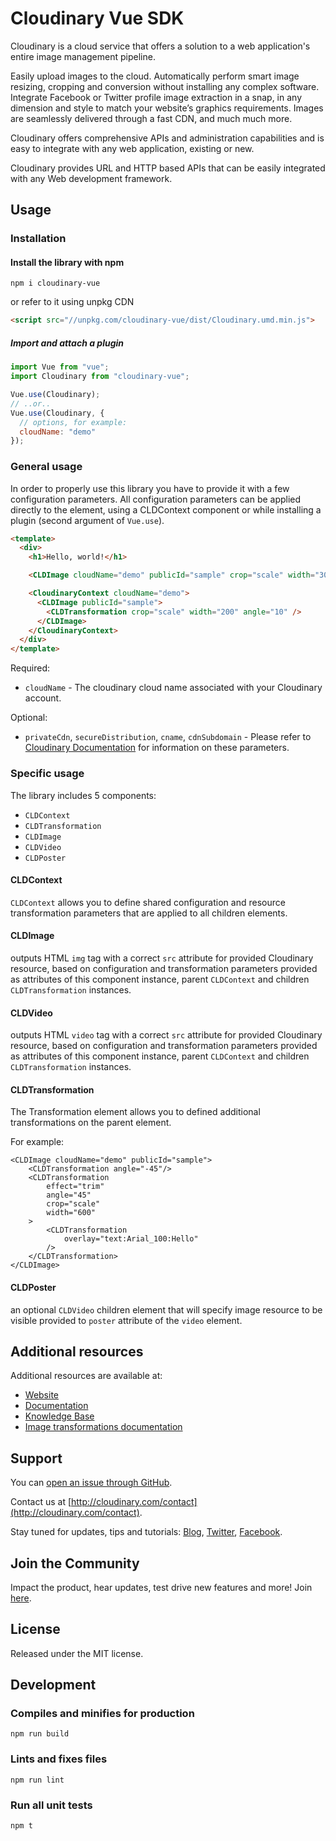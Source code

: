# Cloudinary Vue SDK

Cloudinary is a cloud service that offers a solution to a web application's entire image management pipeline.

Easily upload images to the cloud. Automatically perform smart image resizing, cropping and conversion without installing any complex software. Integrate Facebook or Twitter profile image extraction in a snap, in any dimension and style to match your website’s graphics requirements. Images are seamlessly delivered through a fast CDN, and much much more.

Cloudinary offers comprehensive APIs and administration capabilities and is easy to integrate with any web application, existing or new.

Cloudinary provides URL and HTTP based APIs that can be easily integrated with any Web development framework.

## Usage

### Installation

#### Install the library with npm

```
npm i cloudinary-vue
```

or refer to it using unpkg CDN

```html
<script src="//unpkg.com/cloudinary-vue/dist/Cloudinary.umd.min.js">
```

##### Import and attach a plugin

```jsx
import Vue from "vue";
import Cloudinary from "cloudinary-vue";

Vue.use(Cloudinary);
// ..or..
Vue.use(Cloudinary, {
  // options, for example:
  cloudName: "demo"
});
```

### General usage

In order to properly use this library you have to provide it with a few configuration parameters. All configuration parameters can be applied directly to the element, using a CLDContext component or while installing a plugin (second argument of `Vue.use`).

```html
<template>
  <div>
    <h1>Hello, world!</h1>

    <CLDImage cloudName="demo" publicId="sample" crop="scale" width="300" />

    <CloudinaryContext cloudName="demo">
      <CLDImage publicId="sample">
        <CLDTransformation crop="scale" width="200" angle="10" />
      </CLDImage>
    </CloudinaryContext>
  </div>
</template>
```

Required:

- `cloudName` - The cloudinary cloud name associated with your Cloudinary account.

Optional:

- `privateCdn`, `secureDistribution`, `cname`, `cdnSubdomain` - Please refer to [Cloudinary Documentation](https://cloudinary.com/documentation/react_integration#3_set_cloudinary_configuration_parameters) for information on these parameters.

### Specific usage

The library includes 5 components:

- `CLDContext`
- `CLDTransformation`
- `CLDImage`
- `CLDVideo`
- `CLDPoster`

#### CLDContext

`CLDContext` allows you to define shared configuration and resource transformation parameters that are applied to all children elements.

#### CLDImage

outputs HTML `img` tag with a correct `src` attribute for provided Cloudinary resource, based on configuration and transformation parameters provided as attributes of this component instance, parent `CLDContext` and children `CLDTransformation` instances.

#### CLDVideo

outputs HTML `video` tag with a correct `src` attribute for provided Cloudinary resource, based on configuration and transformation parameters provided as attributes of this component instance, parent `CLDContext` and children `CLDTransformation` instances.

#### CLDTransformation

The Transformation element allows you to defined additional transformations on the parent element.

For example:

```
<CLDImage cloudName="demo" publicId="sample">
    <CLDTransformation angle="-45"/>
    <CLDTransformation
        effect="trim"
        angle="45"
        crop="scale"
        width="600"
    >
        <CLDTransformation
            overlay="text:Arial_100:Hello"
        />
    </CLDTransformation>
</CLDImage>
```

#### CLDPoster

an optional `CLDVideo` children element that will specify image resource to be visible provided to `poster` attribute of the `video` element.

## Additional resources

Additional resources are available at:

- [Website](http://cloudinary.com)
- [Documentation](http://cloudinary.com/documentation)
- [Knowledge Base](http://support.cloudinary.com/forums)
- [Image transformations documentation](http://cloudinary.com/documentation/image_transformations)

## Support

You can [open an issue through GitHub](https://github.com/CloudinaryLtd/cloudinary_vue/issues).

Contact us at [http://cloudinary.com/contact](http://cloudinary.com/contact).

Stay tuned for updates, tips and tutorials: [Blog](http://cloudinary.com/blog), [Twitter](https://twitter.com/cloudinary), [Facebook](http://www.facebook.com/Cloudinary).

## Join the Community

Impact the product, hear updates, test drive new features and more! Join [here](https://www.facebook.com/groups/CloudinaryCommunity).

## License

Released under the MIT license.

## Development

### Compiles and minifies for production

```
npm run build
```

### Lints and fixes files

```
npm run lint
```

### Run all unit tests

```
npm t
```
